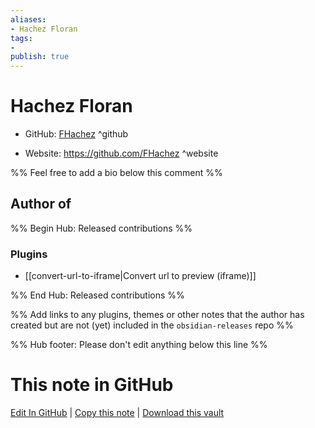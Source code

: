 ```yaml
---
aliases:
- Hachez Floran
tags:
- 
publish: true
---
```


# Hachez Floran

- GitHub: [FHachez](https://github.com/FHachez/) ^github
<!-- - Discord: `@` ^discord-->
- Website: <https://github.com/FHachez> ^website
<!-- - [[Publish sites|Publish site]]: ^publish-->

%% Feel free to add a bio below this comment %%


## Author of

%% Begin Hub: Released contributions %%
### Plugins
- [[convert-url-to-iframe|Convert url to preview (iframe)]]

%% End Hub: Released contributions %%

%% Add links to any plugins, themes or other notes that the author has created but are not (yet) included in the `obsidian-releases` repo %%

<!--
### Unlisted plugins

- 
-->

<!--
### Others

- 
-->

<!--
## Sponsor this author

- [[GitHub sponsors]]: [Sponsor @FHachez on GitHub Sponsors](https://github.com/sponsors/FHachez) ^github-sponsor
- [[Buy me a coffee]]: ^buy-me-a-coffee
- [[PayPal]]: ^paypal
- [[Patreon]]: ^patreon

-->

<!--
## Follow this author

- [[YouTube Channels|On YouTube]]: ^youtube
- Twitter: ^twitter
- ...
-->

%% Hub footer: Please don't edit anything below this line %%

# This note in GitHub

<span class="git-footer">[Edit In GitHub](https://github.dev/obsidian-community/obsidian-hub/blob/main/01%20-%20Community/People/FHachez.md "git-hub-edit-note") | [Copy this note](https://raw.githubusercontent.com/obsidian-community/obsidian-hub/main/01%20-%20Community/People/FHachez.md "git-hub-copy-note") | [Download this vault](https://github.com/obsidian-community/obsidian-hub/archive/refs/heads/main.zip "git-hub-download-vault") </span>

